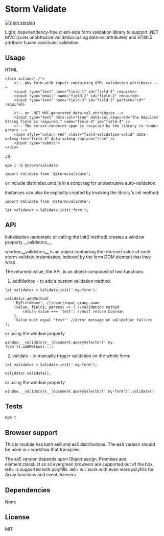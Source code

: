 # Storm Validate
[![npm version](https://badge.fury.io/js/@storm/validate.svg)](https://badge.fury.io/js/@storm/validate)

Light, depenendency-free client-side form validation library to support .NET MVC (core) unobtrusive validation (using data-val attributes) and HTML5 attribute-based constraint validation.

## Usage
HTML
```
<form action="./">
    <!-- Any form with inputs containing HTML validation attributes -->
	<input type="text" name="field-1" id="field-1" required>
	<input type="email" name="field-2" id="field-2" required>
	<input type="text" name="field-3" id="field-3" pattern="\d*" required>
    
    <!-- or .NET MVC-generated data-val attributes -->
    <input type="text" data-val="true" data-val-required="The Required String field is required." name="field-4" id="field-4" />
	<!-- The server-rendered span is recycled by the library to render errors -->
    <span style="color: red" class="field-validation-valid" data-valmsg-for="field-4" data-valmsg-replace="true" />
    <input type="submit">
</div>
```
JS
```
npm i -S @storm/validate
```
```
import Validate from '@storm/validate';
```
or include dist/index.umd.js in a script tag for unobstrusive auto-validation.

Instances can also be explicitly created by invoking the library's init method: 
```
import Validate from '@storm/validate';

let validator = Validate.init('form');

```
## API
Initialisation (automatic or calling the init() method) creates a window property \_\_validators\_\_.

window.\_\_validators\_\_ is an object containing the returned value of each storm-validate instantiation, indexed by the form DOM element that they wrap.

The returned value, the API, is an object composed of two functions:

1. addMethod - to add a custom validation method:
```
let validator = Validate.init('.my-form');

validator.addMethod(
    'MyFieldName', //input/input group name
    (value, fields, params) => { //validation method
        return value === 'test'; //must return boolean
    },
    'Value must equal "test"' //error message on validation failure
);
```
or using the window property
```
window.__validators__[document.querySelector('.my-form')].addMethod(...)
```

2. validate - to manually trigger validation on the whole form:
```
let validator = Validate.init('.my-form');

validator.validate();
```
or using the window property
```
window.__validators__[document.querySelector('.my-form')].validate()
```

## Tests
```
npm t
```

## Browser support
This is module has both es6 and es5 distributions. The es6 version should be used in a workflow that transpiles.

The es5 version depends upon Object.assign, Promises and element.classList so all evergreen browsers are supported out of the box, ie9+ is supported with polyfills. ie8+ will work with even more polyfills for Array functions and eventListeners.

## Dependencies
None

## License
MIT
